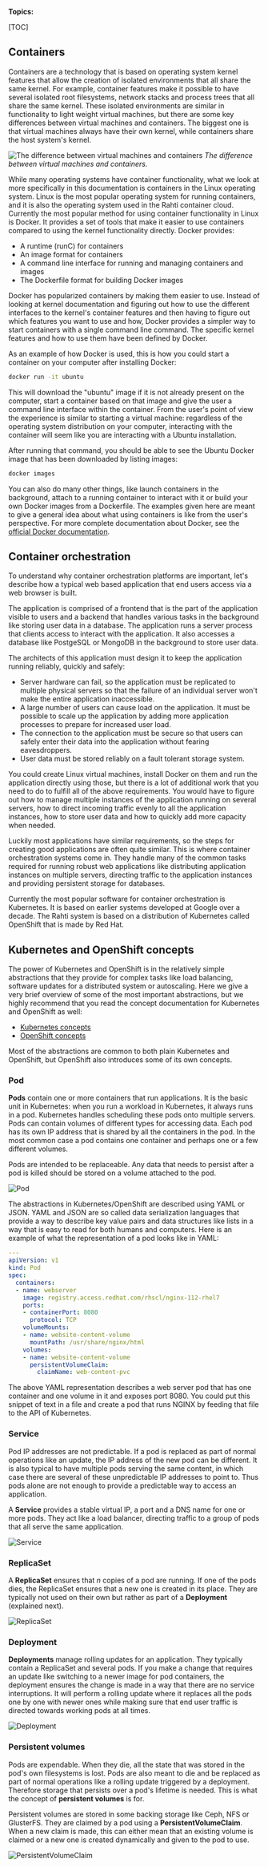 **Topics:**

[TOC]

## Containers

Containers are a technology that is based on operating system kernel features
that allow the creation of isolated environments that all share the same kernel.
For example, container features make it possible to have several isolated root
filesystems, network stacks and process trees that all share the same kernel.
These isolated environments are similar in functionality to light weight virtual
machines, but there are some key differences between virtual machines and
containers. The biggest one is that virtual machines always have their own
kernel, while containers share the host system's kernel.

![The difference between virtual machines and containers](img/vm_vs_container.png)
*The difference between virtual machines and containers.*

While many operating systems have container functionality, what we look at more
specifically in this documentation is containers in the Linux operating system.
Linux is the most popular operating system for running containers, and it is
also the operating system used in the Rahti container cloud. Currently the most
popular method for using container functionality in Linux is Docker. It provides
a set of tools that make it easier to use containers compared to using the
kernel functionality directly. Docker provides:

  * A runtime (runC) for containers
  * An image format for containers
  * A command line interface for running and managing containers and images
  * The Dockerfile format for building Docker images

Docker has popularized containers by making them easier to use. Instead of
looking at kernel documentation and figuring out how to use the different
interfaces to the kernel's container features and then having to figure out
which features you want to use and how, Docker provides a simpler way to start
containers with a single command line command. The specific kernel features and
how to use them have been defined by Docker.

As an example of how Docker is used, this is how you could start a container on
your computer after installing Docker:

```bash
docker run -it ubuntu
```

This will download the "ubuntu" image if it is not already present on the
computer, start a container based on that image and give the user a command line
interface within the container. From the user's point of view the experience is
similar to starting a virtual machine: regardless of the operating system
distribution on your computer, interacting with the container will seem like you
are interacting with a Ubuntu installation.

After running that command, you should be able to see the Ubuntu Docker image
that has been downloaded by listing images:

```bash
docker images
```

You can also do many other things, like launch containers in the background,
attach to a running container to interact with it or build your own Docker
images from a Dockerfile. The examples given here are meant to give a general
idea about what using containers is like from the user's perspective. For more
complete documentation about Docker, see the
[official Docker documentation](https://docs.docker.com/).

## Container orchestration

To understand why container orchestration platforms are important, let's
describe how a typical web based application that end users access via a web
browser is built.

The application is comprised of a frontend that is the part of the application
visible to users and a backend that handles various tasks in the background like
storing user data in a database. The application runs a server process that
clients access to interact with the application. It also accesses a database
like PostgeSQL or MongoDB in the background to store user data.

The architects of this application must design it to keep the application
running reliably, quickly and safely:

  * Server hardware can fail, so the application must be replicated to multiple
    physical servers so that the failure of an individual server won't make the
    entire application inaccessible.
  * A large number of users can cause load on the application. It must be
    possible to scale up the application by adding more application processes to
    prepare for increased user load.
  * The connection to the application must be secure so that users can safely
    enter their data into the application without fearing eavesdroppers.
  * User data must be stored reliably on a fault tolerant storage system.

You could create Linux virtual machines, install Docker on them and run the
application directly using those, but there is a lot of additional work that you
need to do to fulfill all of the above requirements. You would have to figure
out how to manage multiple instances of the application running on several
servers, how to direct incoming traffic evenly to all the application instances,
how to store user data and how to quickly add more capacity when needed.

Luckily most applications have similar requirements, so the steps for creating
good applications are often quite similar. This is where container orchestration
systems come in. They handle many of the common tasks required for running
robust web applications like distributing application instances on multiple
servers, directing traffic to the application instances and providing persistent
storage for databases.

Currently the most popular software for container orchestration is Kubernetes.
It is based on earlier systems developed at Google over a decade. The Rahti
system is based on a distribution of Kubernetes called OpenShift that is made by
Red Hat.

## Kubernetes and OpenShift concepts

The power of Kubernetes and OpenShift is in the relatively simple abstractions
that they provide for complex tasks like load balancing, software updates for
a distributed system or autoscaling. Here we give a very brief overview of some
of the most important abstractions, but we highly recommend that you read the
concept documentation for Kubernetes and OpenShift as well:

   * [Kubernetes concepts](https://kubernetes.io/docs/concepts/)
   * [OpenShift concepts](https://docs.okd.io/latest/architecture/core_concepts/index.html)

Most of the abstractions are common to both plain Kubernetes and OpenShift, but
OpenShift also introduces some of its own concepts.

### Pod

**Pods** contain one or more containers that run applications. It is the basic
unit in Kubernetes: when you run a workload in Kubernetes, it always runs in a
pod. Kubernetes handles scheduling these pods onto multiple servers. Pods can
contain volumes of different types for accessing data. Each pod has its own IP
address that is shared by all the containers in the pod. In the most common
case a pod contains one container and perhaps one or a few different volumes.

Pods are intended to be replaceable. Any data that needs to persist after a pod
is killed should be stored on a volume attached to the pod.

![Pod](img/pods.png)

The abstractions in Kubernetes/OpenShift are described using YAML or JSON. YAML
and JSON are so called data serialization languages that provide a way to
describe key value pairs and data structures like lists in a way that is easy to
read for both humans and computers. Here is an example of what the
representation of a pod looks like in YAML:

```yaml
---
apiVersion: v1
kind: Pod
spec:
  containers:
  - name: webserver
    image: registry.access.redhat.com/rhscl/nginx-112-rhel7
    ports:
    - containerPort: 8080
      protocol: TCP
    volumeMounts:
    - name: website-content-volume
      mountPath: /usr/share/nginx/html
    volumes:
    - name: website-content-volume
      persistentVolumeClaim:
        claimName: web-content-pvc
```

The above YAML representation describes a web server pod that has one container
and one volume in it and exposes port 8080. You could put this snippet of text
in a file and create a pod that runs NGINX by feeding that file to the API of
Kubernetes.

### Service

Pod IP addresses are not predictable. If a pod is replaced as part of normal
operations like an update, the IP address of the new pod can be different. It is
also typical to have multiple pods serving the same content, in which case there
are several of these unpredictable IP addresses to point to. Thus pods alone
are not enough to provide a predictable way to access an application.

A **Service** provides a stable virtual IP, a port and a DNS name for one or
more pods. They act like a load balancer, directing traffic to a group of pods
that all serve the same application.

![Service](img/service.png)

### ReplicaSet

A **ReplicaSet** ensures that *n* copies of a pod are running. If one of the
pods dies, the ReplicaSet ensures that a new one is created in its place. They
are typically not used on their own but rather as part of a **Deployment**
(explained next).

![ReplicaSet](img/replicaset.png)

### Deployment

**Deployments** manage rolling updates for an application. They typically
contain a ReplicaSet and several pods. If you make a change that requires an
update like switching to a newer image for pod containers, the deployment
ensures the change is made in a way that there are no service interruptions. It
will perform a rolling update where it replaces all the pods one by one with
newer ones while making sure that end user traffic is directed towards working
pods at all times.

![Deployment](img/deployment.png)

### Persistent volumes

Pods are expendable. When they die, all the state that was stored in the pod's
own filesystems is lost. Pods are also meant to die and be replaced as part of
normal operations like a rolling update triggered by a deployment. Therefore
storage that persists over a pod's lifetime is needed. This is what the concept
of **persistent volumes** is for.

Persistent volumes are stored in some backing storage like Ceph, NFS or
GlusterFS. They are claimed by a pod using a **PersistentVolumeClaim**. When a
new claim is made, this can either mean that an existing volume is claimed or a
new one is created dynamically and given to the pod to use.

![PersistentVolumeClaim](img/persistentvolumeclaim.png)
